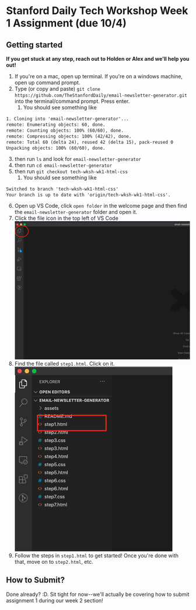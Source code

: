 # Stanford Daily Tech Workshop Week 1 Assignment (due 10/4)

## Getting started

**If you get stuck at any step, reach out to Holden or Alex and we'll help you out!**

1. If you're on a mac, open up terminal. If you're on a windows machine, open up command prompt.
2. Type (or copy and paste) `git clone https://github.com/TheStanfordDaily/email-newsletter-generator.git` into the terminal/command prompt. Press enter.
   1. You should see something like
```
1. Cloning into 'email-newsletter-generator'...
remote: Enumerating objects: 60, done.
remote: Counting objects: 100% (60/60), done.
remote: Compressing objects: 100% (42/42), done.
remote: Total 60 (delta 24), reused 42 (delta 15), pack-reused 0
Unpacking objects: 100% (60/60), done.
```
3. then run `ls` and look for `email-newsletter-generator` 
4. then run `cd email-newsletter-generator`
5. then run `git checkout tech-wksh-wk1-html-css`
   1. You should see something like
```
Switched to branch 'tech-wksh-wk1-html-css'
Your branch is up to date with 'origin/tech-wksh-wk1-html-css'.
```
6. Open up VS Code, click `open folder` in the welcome page and then find the `email-newsletter-generator` folder and open it.
7. Click the file icon in the top left of VS Code
![VSCode Explorer](assets/VSCodeExplorer.png)
8. Find the file called `step1.html`. Click on it.
![VSCode Step1](assets/VSCodeStep1.png)
9.  Follow the steps in `step1.html` to get started! Once you're done with that, move on to `step2.html`, etc.

## How to Submit?
Done already? :D. Sit tight for now--we'll actually be covering how to submit assignment 1 during our week 2 section!
